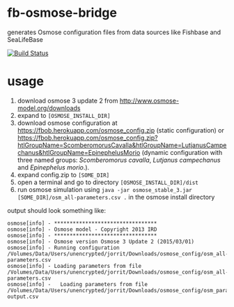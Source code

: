 # fb-osmose-bridge
generates Osmose configuration files from data sources like Fishbase and SeaLifeBase

[![Build Status](https://travis-ci.org/jhpoelen/fb-osmose-bridge.png)](https://travis-ci.org/jhpoelen/fb-osmose-bridge)

# usage

1. download osmose 3 update 2 from http://www.osmose-model.org/downloads
1. expand to ```[OSMOSE_INSTALL_DIR]```
1. download osmose configuration at https://fbob.herokuapp.com/osmose_config.zip (static configuration) or https://fbob.herokuapp.com/osmose_config.zip?htlGroupName=ScomberomorusCavalla&htlGroupName=LutjanusCampechanus&htlGroupName=EpinephelusMorio (dynamic configuration with three named groups: _Scomberomorus cavalla_, _Lutjanus campechanus_ and _Epinephelus morio_.).
1. expand config.zip to ```[SOME_DIR]```
1. open a terminal and go to directory ```[OSMOSE_INSTALL_DIR]/dist```
1. run osmose simulation using ```java -jar osmose_stable_3.jar [SOME_DIR]/osm_all-parameters.csv .``` in the osmose install directory

output should look something like:

```
osmose[info] - *********************************
osmose[info] - Osmose model - Copyright 2013 IRD
osmose[info] - *********************************
osmose[info] - Osmose version Osmose 3 Update 2 (2015/03/01)
osmose[info] - Running configuration /Volumes/Data/Users/unencrypted/jorrit/Downloads/osmose_config/osm_all-parameters.csv
osmose[info] - Loading parameters from file /Volumes/Data/Users/unencrypted/jorrit/Downloads/osmose_config/osm_all-parameters.csv
osmose[info] -   Loading parameters from file /Volumes/Data/Users/unencrypted/jorrit/Downloads/osmose_config/osm_param-output.csv
```
